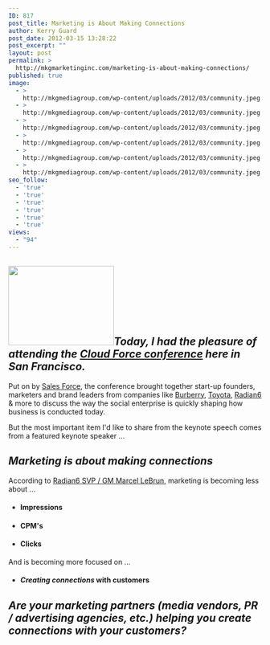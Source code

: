 ```yaml
---
ID: 817
post_title: Marketing is About Making Connections
author: Kerry Guard
post_date: 2012-03-15 13:28:22
post_excerpt: ""
layout: post
permalink: >
  http://mkgmarketinginc.com/marketing-is-about-making-connections/
published: true
image:
  - >
    http://mkgmediagroup.com/wp-content/uploads/2012/03/community.jpeg
  - >
    http://mkgmediagroup.com/wp-content/uploads/2012/03/community.jpeg
  - >
    http://mkgmediagroup.com/wp-content/uploads/2012/03/community.jpeg
  - >
    http://mkgmediagroup.com/wp-content/uploads/2012/03/community.jpeg
  - >
    http://mkgmediagroup.com/wp-content/uploads/2012/03/community.jpeg
  - >
    http://mkgmediagroup.com/wp-content/uploads/2012/03/community.jpeg
seo_follow:
  - 'true'
  - 'true'
  - 'true'
  - 'true'
  - 'true'
  - 'true'
views:
  - "94"
---
```

<h2><img class="alignleft  wp-image-818" title="making-connections" src="http://mkgmediagroup.com/wp-content/uploads/2012/03/making-connections-300x225.jpg" alt="" width="210" height="158" /><em>Today, I had the pleasure of attending the <a href="http://www.salesforce.com/events/details/cf12-sf/registration.jsp" target="_blank">Cloud Force conference</a> here in San Francisco.</em></h2>
Put on by <a href="http://salesforce.com" target="_blank">Sales Force</a>, the conference brought together start-up founders, marketers and brand leaders from companies like <a href="http://burberry.com" target="_blank">Burberry</a>, <a href="http://toyota.com" target="_blank">Toyota</a>, <a href="http://radian6.com" target="_blank">Radian6</a> &amp; more to discuss the way the social enterprise is quickly shaping how business is conducted today.

But the most important item I'd like to share from the keynote speech comes from a featured keynote speaker ...
<h2><em>Marketing is about making connections</em></h2>
According to <a href="https://twitter.com/#!/lebrun" target="_blank">Radian6 SVP / GM Marcel LeBrun</a>, marketing is becoming less about ...
<ul>
	<li>
<h4>Impressions</h4>
</li>
	<li>
<h4>CPM's</h4>
</li>
	<li>
<h4>Clicks</h4>
</li>
</ul>
And is becoming more focused on ...
<ul>
	<li>
<h4><em>Creating connections </em>with customers</h4>
</li>
</ul>
<h2><em>Are your marketing partners (media vendors, PR / advertising agencies, etc.) helping you create connections with your customers?</em></h2>